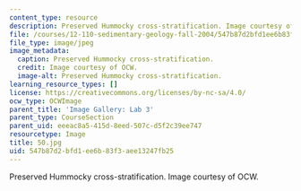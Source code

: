 ```yaml
---
content_type: resource
description: Preserved Hummocky cross-stratification. Image courtesy of OCW.
file: /courses/12-110-sedimentary-geology-fall-2004/547b87d2bfd1ee6b83f3aee13247fb25_50.jpg
file_type: image/jpeg
image_metadata:
  caption: Preserved Hummocky cross-stratification.
  credit: Image courtesy of OCW.
  image-alt: Preserved Hummocky cross-stratification.
learning_resource_types: []
license: https://creativecommons.org/licenses/by-nc-sa/4.0/
ocw_type: OCWImage
parent_title: 'Image Gallery: Lab 3'
parent_type: CourseSection
parent_uid: eeeac8a5-415d-8eed-507c-d5f2c39ee747
resourcetype: Image
title: 50.jpg
uid: 547b87d2-bfd1-ee6b-83f3-aee13247fb25
---
```

Preserved Hummocky cross-stratification. Image courtesy of OCW.